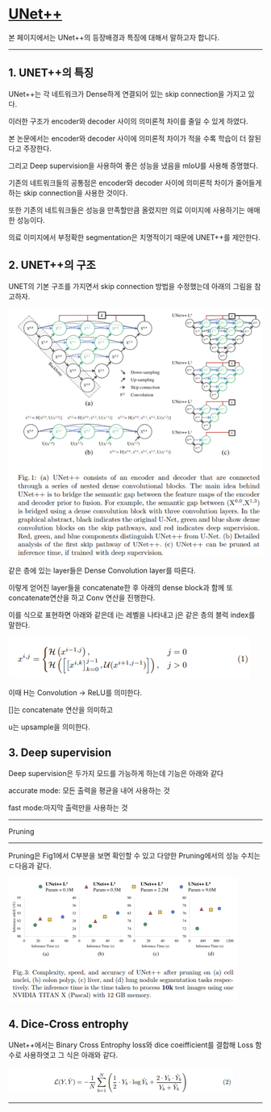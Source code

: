 # [UNet++](https://arxiv.org/abs/1807.10165)
본 페이지에서는 UNet++의 등장배경과 특징에 대해서 말하고자 합니다.

---

## 1. UNET++의 특징

UNet++는 각 네트워크가 Dense하게 연결되어 있는 skip connection을 가지고 있다.

이러한 구조가 encoder와 decoder 사이의 의미론적 차이를 줄일 수 있게 하였다.

본 논문에서는 encoder와 decoder 사이에 의미론적 차이가 적을 수록 학습이 더 잘된다고 주장한다.

그리고 Deep supervision을 사용하여 좋은 성능을 냈음을 mIoU를 사용해 증명했다.

기존의 네트워크들의 공통점은 encoder와 decoder 사이에 의미론적 차이가 줄어들게 하는 skip connection을 사용한 것이다.

또한 기존의 네트워크들은 성능을 만족할만큼 올렸지만 의료 이미지에 사용하기는 애매한 성능이다.

의료 이미지에서 부정확한 segmentation은 치명적이기 때문에 UNET++를 제안한다.



## 2. UNET++의 구조

UNET의 기본 구조를 가지면서 skip connection 방법을 수정했는데 아래의 그림을 참고하자.

![1](./img/fig1.PNG)

같은 층에 있는 layer들은 Dense Convolution layer를 따른다.

이렇게 얻어진 layer들을 concatenate한 후 아래의 dense block과 함께 또 concatenate연산을 하고 Conv 연산을 진행한다.

이를 식으로 표현하면 아래와 같은데 i는 레벨을 나타내고 j은 같은 층의 블럭 index를 말한다.

![2](./img/eqn1.PNG)

이때 H는 Convolution -> ReLU를 의미한다. 

[]는 concatenate 연산을 의미하고

u는 upsample을 의미한다.

## 3. Deep supervision

Deep supervision은 두가지 모드를 가능하게 하는데 기능은 아래와 같다

accurate mode: 모든 출력을 평균을 내어 사용하는 것

fast mode:마지막 출력만을 사용하는 것

---

Pruning

---

Pruning은 Fig1에서 C부분을 보면 확인할 수 있고 다양한 Pruning에서의 성능 수치는 ㄷ다음과 같다.

![3](./img/fig3.PNG)


## 4. Dice-Cross entrophy

UNet++에서는 Binary Cross Entrophy loss와 dice coeifficient를 결합해 Loss 함수로 사용하엿고 그 식은 아래와 같다.

![4](./img/eqn2.PNG)

---
